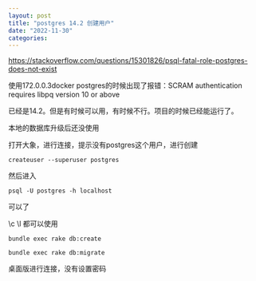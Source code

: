 ```yaml
---
layout: post
title: "postgres 14.2 创建用户"
date: "2022-11-30"
categories: 
---
```

<p><a href="https://stackoverflow.com/questions/15301826/psql-fatal-role-postgres-does-not-exist">https://stackoverflow.com/questions/15301826/psql-fatal-role-postgres-does-not-exist</a></p>

<p>使用172.0.0.3docker postgres的时候出现了报错：SCRAM authentication requires libpq version 10 or above</p>

<p>已经是14.2。但是有时候可以用，有时候不行。项目的时候已经能运行了。</p>

<p>本地的数据库升级后还没使用</p>

<p>打开大象，进行连接，提示没有postgres这个用户，进行创建</p>

<pre>
<code>createuser --superuser postgres</code></pre>

<p>然后进入</p>

<pre>
<code>psql -U postgres -h localhost</code></pre>

<p>可以了</p>

<p>\c \l 都可以使用</p>

<pre>
<code>bundle exec rake db:create

bundle exec rake db:migrate</code></pre>

<p>桌面版进行连接，没有设置密码</p>

